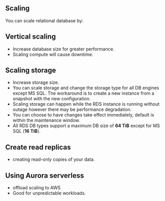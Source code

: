 ## Scaling

You can scale relational database by:

## Vertical scaling
- Increase database size for greater performance.
- Scaling compute will cause downtime.


## Scaling storage

- Increase storage size.
- You can scale storage and change the storage type for all DB engines except MS SQL. The workaround is to create a new instance from a snapshot with the new configuration.
- Scaling storage can happen while the RDS instance is running without outage however there may be performance degradation.
- You can choose to have changes take effect immediately, default is within the maintenance window.
- All RDS DB types support a maximum DB size of **64 TiB** except for MS SQL (**16 TiB**).


## Create read replicas

- creating read-only copies of your data.

## Using Aurora serverless

- offload scaling to AWS
- Good for unpredictable workloads.